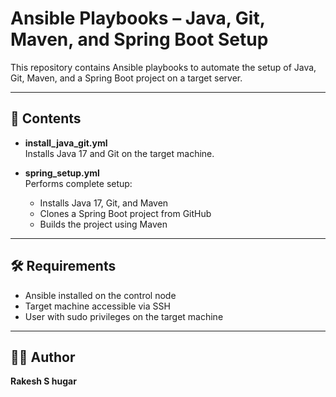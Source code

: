 # Ansible Playbooks – Java, Git, Maven, and Spring Boot Setup

This repository contains Ansible playbooks to automate the setup of Java, Git, Maven, and a Spring Boot project on a target server.

---

## 📁 Contents

- **install_java_git.yml**  
  Installs Java 17 and Git on the target machine.

- **spring_setup.yml**  
  Performs complete setup:  
  - Installs Java 17, Git, and Maven  
  - Clones a Spring Boot project from GitHub  
  - Builds the project using Maven

---

## 🛠️ Requirements

- Ansible installed on the control node
- Target machine accessible via SSH
- User with sudo privileges on the target machine

---

## 👨‍💻 Author

**Rakesh S hugar**  

